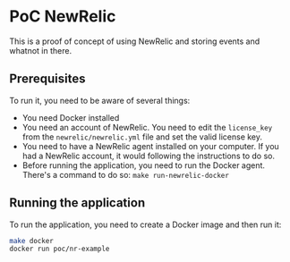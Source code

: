 # PoC NewRelic

This is a proof of concept of using NewRelic and storing events and whatnot in there.

## Prerequisites

To run it, you need to be aware of several things:

- You need Docker installed
- You need an account of NewRelic. You need to edit the `license_key` from the `newrelic/newrelic.yml` file and set the valid license key.
- You need to have a NewRelic agent installed on your computer. If you had a NewRelic account, it would following the instructions to do so.
- Before running the application, you need to run the Docker agent. There's a command to do so: `make run-newrelic-docker`

## Running the application

To run the application, you need to create a Docker image and then run it:

```sh
make docker
docker run poc/nr-example
```
